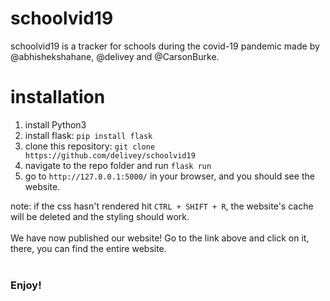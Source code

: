 # schoolvid19
schoolvid19 is a tracker for schools during the covid-19 pandemic made by @abhishekshahane, @delivey and @CarsonBurke.

# installation
1. install Python3
2. install flask: `pip install flask`
3. clone this repository: `git clone https://github.com/delivey/schoolvid19`
4. navigate to the repo folder and run `flask run`
5. go to `http://127.0.0.1:5000/` in your browser, and you should see the website.

note: if the css hasn't rendered hit `CTRL + SHIFT + R`, the website's cache will be deleted and the styling should work.
<br></br>
We have now published our website! Go to the link above and click on it, there, you can find the entire website.
<br></br>
<h3>Enjoy!</h3>
